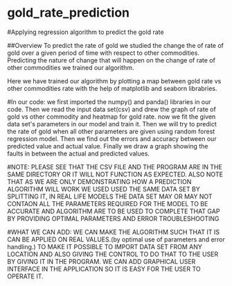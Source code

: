 # gold_rate_prediction
#Applying regression algorithm to predict the gold rate 

##Overview
To predict the rate of gold we studied the change the of rate of gold over a given period of time
with respect to other commodities. Predicting the nature of change that will happen on the change of rate of other commodities we trained our algorithm.

Here we have trained our algorithm by plotting a map between gold rate vs other commodities rate with the help of matplotlib and seaborn librabries.


#In our code: 
 					         we first imported the numpy() and panda() libraries in our code.
						Then we read the input data set(csv) and drew the graph of rate of gold vs other commodity and heatmap for gold rate.
						now we fit the given data set's parameters in our model and train it.
						Then we will try to predict the rate of gold when all other parameters are given using random forest regression model.
						Then we find out the errors and accuracy between our predicted value and actual value.
						Finally we draw a graph showing the faults in between the actual and predicted values.
						
						
						
#NOTE:
						PLEASE SEE THAT THE CSV FILE AND THE PROGRAM ARE IN THE SAME DIRECTORY OR IT WILL NOT FUNCTION AS EXPECTED.
						ALSO NOTE THAT AS WE ARE ONLY DEMONSTRATING HOW A PREDICTION ALGORITHM WILL WORK WE USED USED THE SAME DATA SET BY SPLITTING IT, IN REAL LIFE MODELS THE DATA SET MAY OR  MAY NOT CONTAON ALL THE PARAMETERS REQUIRED FOR THE MODEL TO BE ACCURATE AND ALGORITHM ARE TO BE USED TO COMPLETE THAT GAP BY PROVIDING OPTIMAL PARAMETERS AND ERROR TROUBLESHOOTING
						
						
						
#WHAT WE CAN ADD:
            WE CAN MAKE THE ALGORITHM SUCH THAT IT IS CAN BE APPLIED ON REAL VALUES.(by optimal use of parameters and error handling.)
						TO MAKE IT POSSIBLE TO IMPORT DATA SET FROM ANY LOCATION AND ALSO GIVING THE CONTROL TO DO THAT TO THE USER BY GIVING IT IN THE PROGRAM.
						WE CAN ADD GRAPHICAL USER INTERFACE IN THE APPLICATION SO IT IS EASY FOR THE USER TO OPERATE IT.

